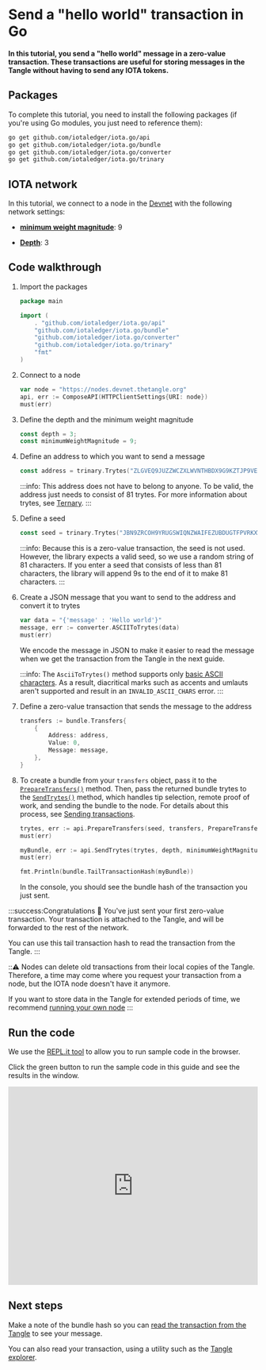 # Send a "hello world" transaction in Go

**In this tutorial, you send a "hello world" message in a zero-value transaction. These transactions are useful for storing messages in the Tangle without having to send any IOTA tokens.**

## Packages

To complete this tutorial, you need to install the following packages (if you're using Go modules, you just need to reference them):

```bash
go get github.com/iotaledger/iota.go/api
go get github.com/iotaledger/iota.go/bundle
go get github.com/iotaledger/iota.go/converter
go get github.com/iotaledger/iota.go/trinary
```

## IOTA network

In this tutorial, we connect to a node in the [Devnet](root://getting-started/1.1/networks/overview.md) with the following network settings:

- **[minimum weight magnitude](root://getting-started/1.1/first-steps/sending-transactions.md#doing-proof-of-work)**: 9

- **[Depth](root://getting-started/1.1/first-steps/sending-transactions.md#choosing-a-depth)**: 3

## Code walkthrough

1. Import the packages

    ```go
    package main

    import (
        . "github.com/iotaledger/iota.go/api"
        "github.com/iotaledger/iota.go/bundle"
        "github.com/iotaledger/iota.go/converter"
        "github.com/iotaledger/iota.go/trinary"
        "fmt"
    )
    ```
    
2. Connect to a node

    ```go
    var node = "https://nodes.devnet.thetangle.org"
    api, err := ComposeAPI(HTTPClientSettings{URI: node})
    must(err)
    ```

3. Define the depth and the minimum weight magnitude

    ```go
    const depth = 3;
    const minimumWeightMagnitude = 9;
    ```

4. Define an address to which you want to send a message

    ```go
    const address = trinary.Trytes("ZLGVEQ9JUZZWCZXLWVNTHBDX9G9KZTJP9VEERIIFHY9SIQKYBVAHIMLHXPQVE9IXFDDXNHQINXJDRPFDXNYVAPLZAW")
    ```

    :::info:
    This address does not have to belong to anyone. To be valid, the address just needs to consist of 81 trytes. For more information about trytes, see [Ternary](root://getting-started/1.1/the-tangle/ternary.md).
    :::

5. Define a seed

    ```go
    const seed = trinary.Trytes("JBN9ZRCOH9YRUGSWIQNZWAIFEZUBDUGTFPVRKXWPAUCEQQFS9NHPQLXCKZKRHVCCUZNF9CZZWKXRZVCWQ")
    ```

    :::info:
    Because this is a zero-value transaction, the seed is not used. However, the library expects a valid seed, so we use a random string of 81 characters. If you enter a seed that consists of less than 81 characters, the library will append 9s to the end of it to make 81 characters.
    :::

6. Create a JSON message that you want to send to the address and convert it to trytes

    ```go
    var data = "{'message' : 'Hello world'}"
    message, err := converter.ASCIIToTrytes(data)
    must(err)
    ```

    We encode the message in JSON to make it easier to read the message when we get the transaction from the Tangle in the next guide.

    :::info:
    The `AsciiToTrytes()` method supports only [basic ASCII characters](https://en.wikipedia.org/wiki/ASCII#Printable_characters). As a result, diacritical marks such as accents and umlauts aren't supported and result in an `INVALID_ASCII_CHARS` error.
    :::

7. Define a zero-value transaction that sends the message to the address

    ```go
    transfers := bundle.Transfers{
        {
            Address: address,
            Value: 0,
            Message: message,
        },
    }
    ```

8. To create a bundle from your `transfers` object, pass it to the [`PrepareTransfers()`](https://github.com/iotaledger/iota.go/blob/master/.docs/iota.go/reference/api_prepare_transfers.md) method. Then, pass the returned bundle trytes to the [`SendTrytes()`](https://github.com/iotaledger/iota.go/blob/master/.docs/iota.go/reference/api_send_trytes.md) method, which handles tip selection, remote proof of work, and sending the bundle to the node. For details about this process, see [Sending transactions](root://getting-started/1.1/first-steps/sending-transactions.md).

    ```go
    trytes, err := api.PrepareTransfers(seed, transfers, PrepareTransfersOptions{})
    must(err)
    
    myBundle, err := api.SendTrytes(trytes, depth, minimumWeightMagnitude)
    must(err)

    fmt.Println(bundle.TailTransactionHash(myBundle))
    ```

    In the console, you should see the bundle hash of the transaction you just sent.

:::success:Congratulations :tada:
You've just sent your first zero-value transaction. Your transaction is attached to the Tangle, and will be forwarded to the rest of the network.

You can use this tail transaction hash to read the transaction from the Tangle.
:::

:::warning:
Nodes can delete old transactions from their local copies of the Tangle. Therefore, a time may come where you request your transaction from a node, but the IOTA node doesn't have it anymore.

If you want to store data in the Tangle for extended periods of time, we recommend [running your own node](root://node-software/1.0/overview.md)
:::

## Run the code

We use the [REPL.it tool](https://repl.it) to allow you to run sample code in the browser.

Click the green button to run the sample code in this guide and see the results in the window.

<iframe height="400px" width="100%" src="https://repl.it/@jake91/Send-a-hello-world-transaction-Go?lite=true" scrolling="no" frameborder="no" allowtransparency="true" allowfullscreen="true" sandbox="allow-forms allow-pointer-lock allow-popups allow-same-origin allow-scripts allow-modals"></iframe>

## Next steps

Make a note of the bundle hash so you can [read the transaction from the Tangle](../go/read-transactions.md) to see your message.

You can also read your transaction, using a utility such as the [Tangle explorer](https://utils.iota.org).
